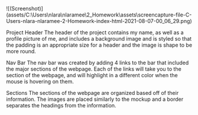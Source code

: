 ![(Screenshot)] (assets/C:\Users\nlara\nlaramee\2_Homework\assets\screencapture-file-C-Users-nlara-nlaramee-2-Homework-index-html-2021-08-07-00_06_29.png)

Project Header
The header of the project contains my name, as well as a profile picture of me, and includes a background image and is styled so that the padding is an appropriate size for a header and the image is shape to be more round.

Nav Bar
The nav bar was created by adding 4 links to the bar that included the major sections of the webpage. Each of the links will take you to the section of the webpage, and will highlight in a different color when the mouse is hovering on them.

Sections
The sections of the webpage are organized based off of their information. The images are placed similarly to the mockup and a border separates the headings from the information.
